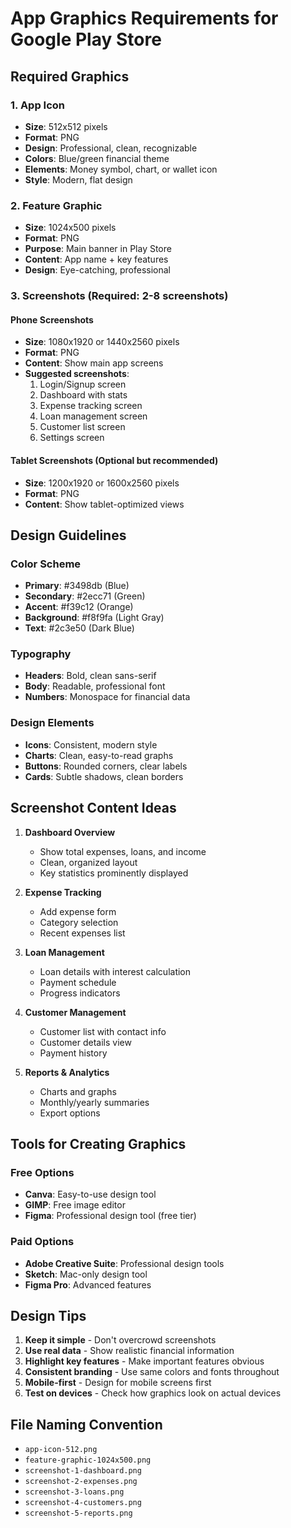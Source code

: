 # App Graphics Requirements for Google Play Store

## Required Graphics

### 1. App Icon
- **Size**: 512x512 pixels
- **Format**: PNG
- **Design**: Professional, clean, recognizable
- **Colors**: Blue/green financial theme
- **Elements**: Money symbol, chart, or wallet icon
- **Style**: Modern, flat design

### 2. Feature Graphic
- **Size**: 1024x500 pixels
- **Format**: PNG
- **Purpose**: Main banner in Play Store
- **Content**: App name + key features
- **Design**: Eye-catching, professional

### 3. Screenshots (Required: 2-8 screenshots)

#### Phone Screenshots
- **Size**: 1080x1920 or 1440x2560 pixels
- **Format**: PNG
- **Content**: Show main app screens
- **Suggested screenshots**:
  1. Login/Signup screen
  2. Dashboard with stats
  3. Expense tracking screen
  4. Loan management screen
  5. Customer list screen
  6. Settings screen

#### Tablet Screenshots (Optional but recommended)
- **Size**: 1200x1920 or 1600x2560 pixels
- **Format**: PNG
- **Content**: Show tablet-optimized views

## Design Guidelines

### Color Scheme
- **Primary**: #3498db (Blue)
- **Secondary**: #2ecc71 (Green)
- **Accent**: #f39c12 (Orange)
- **Background**: #f8f9fa (Light Gray)
- **Text**: #2c3e50 (Dark Blue)

### Typography
- **Headers**: Bold, clean sans-serif
- **Body**: Readable, professional font
- **Numbers**: Monospace for financial data

### Design Elements
- **Icons**: Consistent, modern style
- **Charts**: Clean, easy-to-read graphs
- **Buttons**: Rounded corners, clear labels
- **Cards**: Subtle shadows, clean borders

## Screenshot Content Ideas

1. **Dashboard Overview**
   - Show total expenses, loans, and income
   - Clean, organized layout
   - Key statistics prominently displayed

2. **Expense Tracking**
   - Add expense form
   - Category selection
   - Recent expenses list

3. **Loan Management**
   - Loan details with interest calculation
   - Payment schedule
   - Progress indicators

4. **Customer Management**
   - Customer list with contact info
   - Customer details view
   - Payment history

5. **Reports & Analytics**
   - Charts and graphs
   - Monthly/yearly summaries
   - Export options

## Tools for Creating Graphics

### Free Options
- **Canva**: Easy-to-use design tool
- **GIMP**: Free image editor
- **Figma**: Professional design tool (free tier)

### Paid Options
- **Adobe Creative Suite**: Professional design tools
- **Sketch**: Mac-only design tool
- **Figma Pro**: Advanced features

## Design Tips

1. **Keep it simple** - Don't overcrowd screenshots
2. **Use real data** - Show realistic financial information
3. **Highlight key features** - Make important features obvious
4. **Consistent branding** - Use same colors and fonts throughout
5. **Mobile-first** - Design for mobile screens first
6. **Test on devices** - Check how graphics look on actual devices

## File Naming Convention
- `app-icon-512.png`
- `feature-graphic-1024x500.png`
- `screenshot-1-dashboard.png`
- `screenshot-2-expenses.png`
- `screenshot-3-loans.png`
- `screenshot-4-customers.png`
- `screenshot-5-reports.png`
